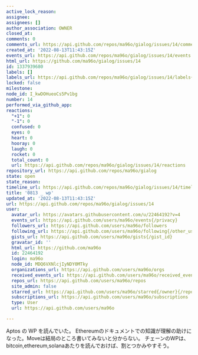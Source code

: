 ```yaml
---
active_lock_reason: 
assignee: 
assignees: []
author_association: OWNER
closed_at: 
comments: 0
comments_url: https://api.github.com/repos/ma96o/gialog/issues/14/comments
created_at: '2022-08-13T11:43:15Z'
events_url: https://api.github.com/repos/ma96o/gialog/issues/14/events
html_url: https://github.com/ma96o/gialog/issues/14
id: 1337939680
labels: []
labels_url: https://api.github.com/repos/ma96o/gialog/issues/14/labels{/name}
locked: false
milestone: 
node_id: I_kwDOHueoCs5Pv1bg
number: 14
performed_via_github_app: 
reactions:
  "+1": 0
  "-1": 0
  confused: 0
  eyes: 0
  heart: 0
  hooray: 0
  laugh: 0
  rocket: 0
  total_count: 0
  url: https://api.github.com/repos/ma96o/gialog/issues/14/reactions
repository_url: https://api.github.com/repos/ma96o/gialog
state: open
state_reason: 
timeline_url: https://api.github.com/repos/ma96o/gialog/issues/14/timeline
title: '0813 _ wp'
updated_at: '2022-08-13T11:43:15Z'
url: https://api.github.com/repos/ma96o/gialog/issues/14
user:
  avatar_url: https://avatars.githubusercontent.com/u/22464192?v=4
  events_url: https://api.github.com/users/ma96o/events{/privacy}
  followers_url: https://api.github.com/users/ma96o/followers
  following_url: https://api.github.com/users/ma96o/following{/other_user}
  gists_url: https://api.github.com/users/ma96o/gists{/gist_id}
  gravatar_id: ''
  html_url: https://github.com/ma96o
  id: 22464192
  login: ma96o
  node_id: MDQ6VXNlcjIyNDY0MTky
  organizations_url: https://api.github.com/users/ma96o/orgs
  received_events_url: https://api.github.com/users/ma96o/received_events
  repos_url: https://api.github.com/users/ma96o/repos
  site_admin: false
  starred_url: https://api.github.com/users/ma96o/starred{/owner}{/repo}
  subscriptions_url: https://api.github.com/users/ma96o/subscriptions
  type: User
  url: https://api.github.com/users/ma96o

---
```

Aptos の WP を読んでいた。
Ethereumのドキュメントでの知識が理解の助けになった。Moveは結局のところ書いてみないと分からない。
チェーンのWPは、bitcoin,ethereum,solanaあたりを読んでおけば、割とつかみやすそう。

